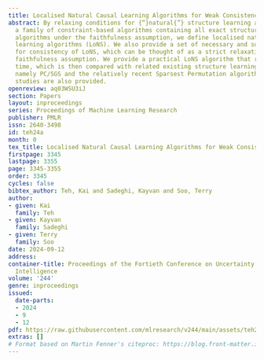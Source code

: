 ```yaml
---
title: Localised Natural Causal Learning Algorithms for Weak Consistency Conditions
abstract: By relaxing conditions for {“}natural{”} structure learning algorithms,
  a family of constraint-based algorithms containing all exact structure learning
  algorithms under the faithfulness assumption, we define localised natural structure
  learning algorithms (LoNS). We also provide a set of necessary and sufficient assumptions
  for consistency of LoNS, which can be thought of as a strict relaxation of the restricted
  faithfulness assumption. We provide a practical LoNS algorithm that runs in exponential
  time, which is then compared with related existing structure learning algorithms,
  namely PC/SGS and the relatively recent Sparsest Permutation algorithm. Simulation
  studies are also provided.
openreview: aq03WSU3iJ
section: Papers
layout: inproceedings
series: Proceedings of Machine Learning Research
publisher: PMLR
issn: 2640-3498
id: teh24a
month: 0
tex_title: Localised Natural Causal Learning Algorithms for Weak Consistency Conditions
firstpage: 3345
lastpage: 3355
page: 3345-3355
order: 3345
cycles: false
bibtex_author: Teh, Kai and Sadeghi, Kayvan and Soo, Terry
author:
- given: Kai
  family: Teh
- given: Kayvan
  family: Sadeghi
- given: Terry
  family: Soo
date: 2024-09-12
address:
container-title: Proceedings of the Fortieth Conference on Uncertainty in Artificial
  Intelligence
volume: '244'
genre: inproceedings
issued:
  date-parts:
  - 2024
  - 9
  - 12
pdf: https://raw.githubusercontent.com/mlresearch/v244/main/assets/teh24a/teh24a.pdf
extras: []
# Format based on Martin Fenner's citeproc: https://blog.front-matter.io/posts/citeproc-yaml-for-bibliographies/
---
```

